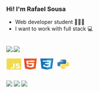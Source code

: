 ### Hi! I'm Rafael Sousa

- Web developer student 🧑🏻‍💻
- I want to work with full stack 💻
##
<div>
<a href="https://github.com/RafaelhpSousa/github-readme-stats">
  <img height=180em align="center" src="https://github-readme-stats.vercel.app/api?username=RafaelhpSousa&theme=dark&show_icons=true" />
</a>
<a href="https://github.com/RafaelhpSousa/convoychat">
  <img height=180em align="center" src="https://github-readme-stats.vercel.app/api/top-langs?username=RafaelhpSousa&layout=compact&langs_count=8&card_width=320&theme=dark" />
</a>
</div>

<div style="display: inline_block"><br>
  <img align="center" alt="Rafa-Js" height="30" width="40" src="https://raw.githubusercontent.com/devicons/devicon/master/icons/javascript/javascript-plain.svg">
  <img align="center" alt="Rafa-HTML" height="30" width="40" src="https://raw.githubusercontent.com/devicons/devicon/master/icons/html5/html5-original.svg">
  <img align="center" alt="Rafa-CSS" height="30" width="40" src="https://raw.githubusercontent.com/devicons/devicon/master/icons/css3/css3-original.svg">
  <img align="center" alt="Rafa-Python" height="30" width="40" src="https://raw.githubusercontent.com/devicons/devicon/master/icons/python/python-original.svg">
</div>

##
<div>
<a href="https://www.instagram.com/rafaelh.sousa/" target="_blank"><img src="https://img.shields.io/badge/-Instagram-%23E4405F?style=for-the-badge&logo=instagram&logoColor=white" target="_blank"></a> 
<a href="https://www.linkedin.com/in/rafael-sousa-43845524b/" target="_blank"><img src="https://img.shields.io/badge/-LinkedIn-%230077B5?style=for-the-badge&logo=linkedin&logoColor=white" target="_blank"></a> 
<a href = "mailto:rafaelsousa.hpires@gmail.com"><img src="https://img.shields.io/badge/-Gmail-%23333?style=for-the-badge&logo=gmail&logoColor=white" target="_blank"></a>
</div>







